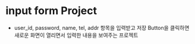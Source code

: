 # input form Project

* user_id, password, name, tel, addr 항목을 입력받고
저장 Button을 클릭하면
새로운 화면이 열리면서
입력한 내용을 보여주는 프로젝트